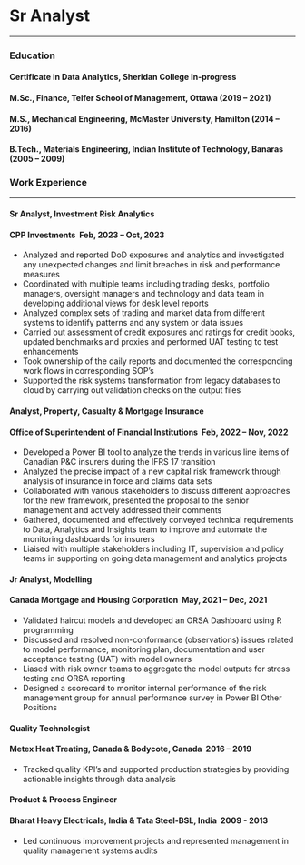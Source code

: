 # Sr Analyst
********************************************************************************************************************************************
### Education
#### Certificate in Data Analytics, Sheridan College           		                                            In-progress
#### M.Sc., Finance, Telfer School of Management, Ottawa                                                    (2019 – 2021)
#### M.S., Mechanical Engineering, McMaster University, Hamilton                                            (2014 – 2016)
#### B.Tech., Materials Engineering, Indian Institute of Technology, Banaras                                (2005 – 2009)
### Work Experience
********************************************************************************************************************************************
#### Sr Analyst, Investment Risk Analytics
#### CPP Investments ­ Feb, 2023 – Oct, 2023
* Analyzed and reported DoD exposures and analytics and investigated any unexpected changes and limit breaches in risk and performance measures
* Coordinated with multiple teams including trading desks, portfolio managers, oversight managers and technology and data team in developing additional views for desk level reports
* Analyzed complex sets of trading and market data from different systems to identify patterns and any system or data issues
* Carried out assessment of credit exposures and ratings for credit books, updated benchmarks and proxies and performed UAT testing to test enhancements
* Took ownership of the daily reports and documented the corresponding work flows in corresponding SOP’s
* Supported the risk systems transformation from legacy databases to cloud by carrying out validation checks on the output files
#### Analyst, Property, Casualty & Mortgage Insurance 
#### Office of Superintendent of Financial Institutions ­ Feb, 2022 – Nov, 2022
* Developed a Power BI tool to analyze the trends in various line items of Canadian P&C insurers during the IFRS 17 transition
* Analyzed the precise impact of a new capital risk framework through analysis of insurance in force and claims data sets
* Collaborated with various stakeholders to discuss different approaches for the new framework, presented the proposal to the senior management and actively addressed their comments
* Gathered, documented and effectively conveyed technical requirements to Data, Analytics and Insights team to improve and automate the monitoring dashboards for insurers
* Liaised with multiple stakeholders including IT, supervision and policy teams in supporting on going data management and analytics projects
#### Jr Analyst, Modelling 
#### Canada Mortgage and Housing Corporation ­ May, 2021 – Dec, 2021
* Validated haircut models and developed an ORSA Dashboard using R programming 
* Discussed and resolved non-conformance (observations) issues related to model performance, monitoring plan, documentation and user acceptance testing (UAT) with model owners
* Liased with risk owner teams to aggregate the model outputs for stress testing and ORSA reporting 
* Designed a scorecard to monitor internal performance of the risk management group for annual performance survey in Power BI
 Other Positions
#### Quality Technologist 
#### Metex Heat Treating, Canada & Bodycote, Canada ­ 2016 – 2019
* Tracked quality KPI’s and supported production strategies by providing actionable insights through data analysis
#### Product & Process Engineer 
#### Bharat Heavy Electricals, India & Tata Steel-BSL, India ­ 2009 - 2013
* Led continuous improvement projects and represented management in quality management systems audits



